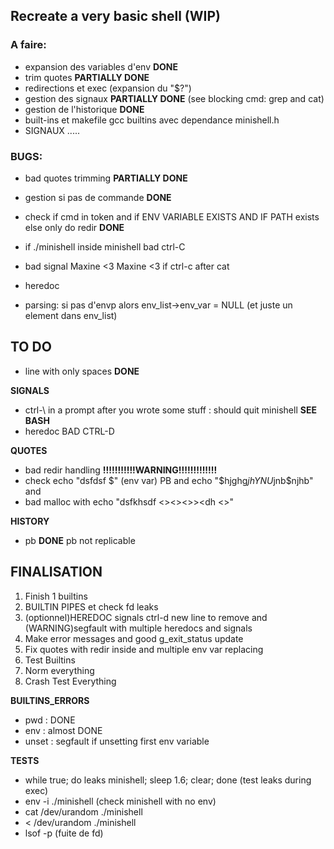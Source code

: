 ## Recreate a very basic shell (WIP)

### A faire:

- expansion des variables d'env **DONE**
- trim quotes **PARTIALLY DONE**
- redirections et exec (expansion du "$?")
- gestion des signaux **PARTIALLY DONE** (see blocking cmd: grep and cat)
- gestion de l'historique **DONE**
- built-ins et makefile gcc builtins avec dependance minishell.h
- SIGNAUX .....


### BUGS:

- bad quotes trimming **PARTIALLY DONE**

- gestion si pas de commande **DONE**
- check if cmd in token and if ENV VARIABLE EXISTS AND IF PATH exists    else only do redir  **DONE**
- if ./minishell inside minishell bad ctrl-C
- bad signal Maxine <3 Maxine <3 if ctrl-c after cat
- heredoc




- parsing: si pas d'envp alors env_list->env_var = NULL (et juste un element dans env_list)

## TO DO
- line with only spaces **DONE**

**SIGNALS**
- ctrl-\ in a prompt after you wrote some stuff : should quit minishell  **SEE BASH**
- heredoc BAD CTRL-D

**QUOTES**
- bad redir handling **!!!!!!!!!!!WARNING!!!!!!!!!!!!!**
- check echo "dsfdsf $" (env var) PB and echo "$hjghg$jh  YNU$jnb$njhb" and
- bad malloc with echo "dsfkhsdf <><><>><dh <>"

**HISTORY**
- pb  **DONE** pb not replicable

## FINALISATION
1. Finish 1 builtins
2. BUILTIN PIPES et check fd leaks
3. (optionnel)HEREDOC signals ctrl-d new line to remove and (WARNING)segfault with multiple heredocs and signals
4. Make error messages and good g_exit_status update
5. Fix quotes with redir inside and multiple env var replacing
6. Test Builtins
7. Norm everything
8. Crash Test Everything

**BUILTINS_ERRORS**
- pwd : DONE
- env : almost DONE
- unset : segfault if unsetting first env variable

**TESTS**
- while true; do leaks minishell; sleep 1.6; clear; done (test leaks during exec)
- env -i ./minishell (check minishell with no env)
- cat /dev/urandom ./minishell
- < /dev/urandom ./minishell
- lsof -p <PID process> (fuite de fd)
